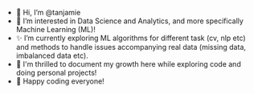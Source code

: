 - 👋 Hi, I’m @tanjamie
- 👀 I’m interested in Data Science and Analytics, and more specifically Machine Learning (ML)!
- ✨ I’m currently exploring ML algorithms for different task (cv, nlp etc) and methods to handle issues accompanying real data (missing data, imbalanced data etc).
- 💾 I'm thrilled to document my growth here while exploring code and doing personal projects! 
- 🦕 Happy coding everyone! 

<!---
tanjamie/tanjamie is a ✨ special ✨ repository because its `README.md` (this file) appears on your GitHub profile.
You can click the Preview link to take a look at your changes.
--->
